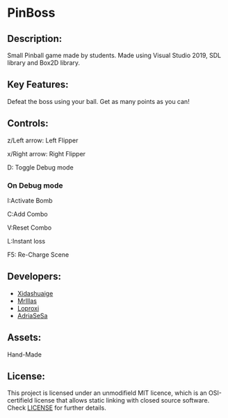 # PinBoss
 
## Description:
Small Pinball game made by students. Made using Visual Studio 2019, SDL library and Box2D library.


## Key Features:
Defeat the boss using your ball. Get as many points as you can!

## Controls:
z/Left arrow: Left Flipper

x/Right arrow: Right Flipper

D: Toggle Debug mode

### On Debug mode
I:Activate Bomb

C:Add Combo

V:Reset Combo

L:Instant loss

F5: Re-Charge Scene

## Developers:
* [Xidashuaige](https://github.com/Xidashuaige) 
* [MrIllas](https://github.com/MrIllas) 
* [Loproxi](https://github.com/Loproxi) 
* [AdriaSeSa](https://github.com/AdriaSeSa) 

## Assets:
Hand-Made

## License:
This project is licensed under an unmodifield MIT licence, which is an OSI-certifield license that allows static linking with closed source software. Check [LICENSE](LICENSE) for further details.

